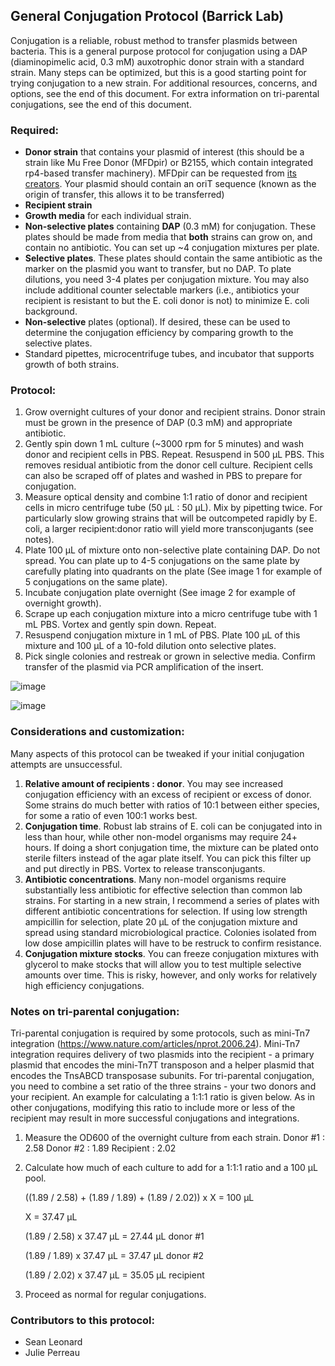 ﻿## General Conjugation Protocol (Barrick Lab)

Conjugation is a reliable, robust method to transfer plasmids between bacteria. This is a general purpose protocol for conjugation using a DAP (diaminopimelic acid, 0.3 mM) auxotrophic donor strain with a standard strain. Many steps can be optimized, but this is a good starting point for trying conjugation to a new strain. For additional resources, concerns, and options, see the end of this document. For extra information on tri-parental conjugations, see the end of this document.

### Required:

- **Donor strain** that contains your plasmid of interest (this should be a strain like Mu Free Donor (MFDpir) or B2155, which contain integrated rp4-based transfer machinery). MFDpir can be requested from [its creators](https://research.pasteur.fr/en/tool/genetic-methods-and-tools/). Your plasmid should contain an oriT sequence (known as the origin of transfer, this allows it to be transferred)
- **Recipient strain**
- **Growth media** for each individual strain.
- **Non-selective plates** containing **DAP** (0.3 mM) for conjugation. These plates should be made from media that **both** strains can grow on, and contain no antibiotic. You can set up ~4 conjugation mixtures per plate.
- **Selective plates**. These plates should contain the same antibiotic as the marker on the plasmid you want to transfer, but no DAP. To plate dilutions, you need 3-4 plates per conjugation mixture. You may also include additional counter selectable markers (i.e., antibiotics your recipient is resistant to but the E. coli donor is not) to minimize E. coli background.
- **Non-selective** plates (optional). If desired, these can be used to determine the conjugation efficiency by comparing growth to the selective plates.
- Standard pipettes, microcentrifuge tubes, and incubator that supports growth of both strains.

### Protocol:

1. Grow overnight cultures of your donor and recipient strains. Donor strain must be grown in the presence of DAP (0.3 mM) and appropriate antibiotic.
1. Gently spin down 1 mL culture (~3000 rpm for 5 minutes) and wash donor and recipient cells in PBS. Repeat. Resuspend in 500 µL PBS. This removes residual antibiotic from the donor cell culture. Recipient cells can also be scraped off of plates and washed in PBS to prepare for conjugation.
1. Measure optical density and combine 1:1 ratio of donor and recipient cells in micro centrifuge tube (50 µL : 50 µL). Mix by pipetting twice. For particularly slow growing strains that will be outcompeted rapidly by E. coli, a larger recipient:donor ratio will yield more transconjugants (see notes).
1. Plate 100 µL of mixture onto non-selective plate containing DAP. Do not spread. You can plate up to 4-5 conjugations on the same plate by carefully plating into quadrants on the plate (See image 1 for example of 5 conjugations on the same plate).
1. Incubate conjugation plate overnight (See image 2 for example of overnight growth).
1. Scrape up each conjugation mixture into a micro centrifuge tube with 1 mL PBS. Vortex and gently spin down. Repeat.
1. Resuspend conjugation mixture in 1 mL of PBS. Plate 100 µL of this mixture and 100 µL of a 10-fold dilution onto selective plates.
1. Pick single colonies and restreak or grown in selective media. Confirm transfer of the plasmid via PCR amplification of the insert.

 ![image](https://github.com/jesshill/Onish_lab/assets/41451575/a10cab67-ccfc-487a-bb66-c1014bff8cac)

 ![image](https://github.com/jesshill/Onish_lab/assets/41451575/28ca8e93-959e-48fe-ac6f-19d8c9cedf9d)


### Considerations and customization:

Many aspects of this protocol can be tweaked if your initial conjugation attempts are unsuccessful.

1. **Relative amount of recipients : donor**. You may see increased conjugation efficiency with an excess of recipient or excess of donor. Some strains do much better with ratios of 10:1 between either species, for some a ratio of even 100:1 works best.
1. **Conjugation time**. Robust lab strains of E. coli can be conjugated into in less than hour, while other non-model organisms may require 24+ hours. If doing a short conjugation time, the mixture can be plated onto sterile filters instead of the agar plate itself. You can pick this filter up and put directly in PBS. Vortex to release transconjugants.
1. **Antibiotic concentrations**. Many non-model organisms require substantially less antibiotic for effective selection than common lab strains. For starting in a new strain, I recommend a series of plates with different antibiotic concentrations for selection. If using low strength ampicillin for selection, plate 20 µL of the conjugation mixture and spread using standard microbiological practice. Colonies isolated from low dose ampicillin plates will have to be restruck to confirm resistance.
1. **Conjugation mixture stocks**. You can freeze conjugation mixtures with glycerol to make stocks that will allow you to test multiple selective amounts over time. This is risky, however, and only works for relatively high efficiency conjugations.

### Notes on tri-parental conjugation:
Tri-parental conjugation is required by some protocols, such as mini-Tn7 integration (<https://www.nature.com/articles/nprot.2006.24>). Mini-Tn7 integration requires delivery of two plasmids into the recipient - a primary plasmid that encodes the mini-Tn7T transposon and a helper plasmid that encodes the TnsABCD transposase subunits. For tri-parental conjugation, you need to combine a set ratio of the three strains - your two donors and your recipient. An example for calculating a 1:1:1 ratio is given below. As in other conjugations, modifying this ratio to include more or less of the recipient may result in more successful conjugations and integrations.

1. Measure the OD600 of the overnight culture from each strain.
   Donor #1 : 2.58
   Donor #2 : 1.89
   Recipient : 2.02
1. Calculate how much of each culture to add for a 1:1:1 ratio and a 100 µL pool.

   ((1.89 / 2.58) + (1.89 / 1.89) + (1.89 / 2.02)) x X = 100 µL

   X = 37.47 µL

   (1.89 / 2.58) x 37.47 µL = 27.44 µL donor #1

   (1.89 / 1.89) x 37.47 µL = 37.47 µL donor #2

   (1.89 / 2.02) x 37.47 µL = 35.05 µL recipient
   
1. Proceed as normal for regular conjugations.

### Contributors to this protocol:
- Sean Leonard
- Julie Perreau



